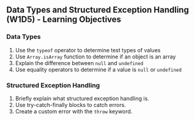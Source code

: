 ## Data Types and Structured Exception Handling (W1D5) - Learning Objectives

### Data Types
1. Use the `typeof` operator to determine test types of values
2. Use `Array.isArray` function to determine if an object is an array
3. Explain the difference between `null` and `undefined`
4. Use equality operators to determine if a value is `null` or `undefined`

### Structured Exception Handling
1. Briefly explain what structured exception handling is.
2. Use try-catch-finally blocks to catch errors.
3. Create a custom error with the `throw` keyword.
